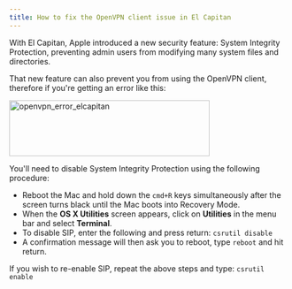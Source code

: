 ```yaml
---
title: How to fix the OpenVPN client issue in El Capitan
---
```


<p>With El Capitan, Apple introduced a new security feature: System Integrity Protection, preventing admin users from modifying many system files and directories.</p>

<p>That new feature can also prevent you from using the OpenVPN client, therefore if you're getting an error like this:</p>

<img src="https://farm2.staticflickr.com/1615/26285322271_e4d31d27d6_o.jpg" width="362" height="101" alt="openvpn_error_elcapitan">

<p>You'll need to disable System Integrity Protection using the following procedure:</p>

<ul>
<li>Reboot the Mac and hold down the <code>cmd+R</code> keys simultaneously after the screen turns black until the Mac boots into Recovery Mode.
<li>When the <b>OS X Utilities</b> screen appears, click on <b>Utilities</b> in the menu bar and select <b>Terminal</b>.
<li>To disable SIP, enter the following and press return:
<code>csrutil disable</code>
<li>A confirmation message will then ask you to reboot, type <code>reboot</code> and hit return.
</ul>

<p></p>

<p>If you wish to re-enable SIP, repeat the above steps and type:
<code>csrutil enable</code></p>